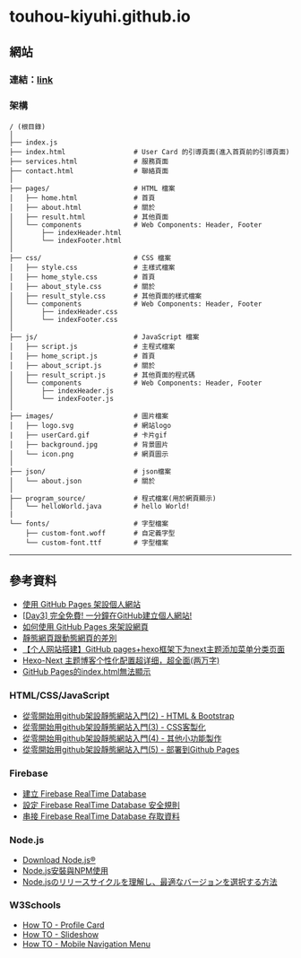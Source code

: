 # touhou-kiyuhi.github.io
## 網站
### 連結：[link](https://touhou-kiyuhi.github.io/)
### 架構
```
/ (根目錄)
│
├── index.js
├── index.html                 # User Card 的引導頁面(進入首頁前的引導頁面)
├── services.html              # 服務頁面
├── contact.html               # 聯絡頁面
│
├── pages/                     # HTML 檔案
│   ├── home.html              # 首頁
│   ├── about.html             # 關於
│   ├── result.html            # 其他頁面
│   └── components             # Web Components: Header, Footer
│       ├── indexHeader.html    
│       └── indexFooter.html  
│
├── css/                       # CSS 檔案
│   ├── style.css              # 主樣式檔案
│   ├── home_style.css         # 首頁
│   ├── about_style.css        # 關於
│   ├── result_style.css       # 其他頁面的樣式檔案
│   └── components             # Web Components: Header, Footer
│       ├── indexHeader.css    
│       └── indexFooter.css    
│
├── js/                        # JavaScript 檔案
│   ├── script.js              # 主程式檔案
│   ├── home_script.js         # 首頁
│   ├── about_script.js        # 關於
│   ├── result_script.js       # 其他頁面的程式碼
│   └── components             # Web Components: Header, Footer
│       ├── indexHeader.js    
│       └── indexFooter.js    
│
├── images/                    # 圖片檔案
│   ├── logo.svg               # 網站logo
|   ├── userCard.gif           # 卡片gif
│   ├── background.jpg         # 背景圖片
│   └── icon.png               # 網頁圖示
│
├── json/                      # json檔案
│   └── about.json             # 關於
│
├── program_source/            # 程式檔案(用於網頁顯示)
│   └── helloWorld.java        # hello World!
|
└── fonts/                     # 字型檔案
    ├── custom-font.woff       # 自定義字型
    └── custom-font.ttf        # 字型檔案
```
---
## 參考資料
* [使用 GitHub Pages 架設個人網站](https://hackmd.io/@flagmaker/BkvQphP65)
* [[Day3] 完全免費! 一分鐘在GitHub建立個人網站!](https://ithelp.ithome.com.tw/articles/10259505)
* [如何使用 GitHub Pages 來架設網頁](https://lawrencechuang760223.medium.com/%E5%A6%82%E4%BD%95%E4%BD%BF%E7%94%A8-github-pages-%E4%BE%86%E6%9E%B6%E8%A8%AD%E7%B6%B2%E9%A0%81-662a089f4e4)
* [靜態網頁跟動態網頁的差別](https://eugene87222.github.io/2017/10/07/20171007-build-own-website/)
* [【个人网站搭建】GitHub pages+hexo框架下为next主题添加菜单分类页面](https://blog.csdn.net/wangqingchuan92/article/details/111933517)
* [Hexo-Next 主题博客个性化配置超详细，超全面(两万字)](https://blog.csdn.net/as480133937/article/details/100138838)
* [GitHub Pages的index.html無法顯示](https://siongui.github.io/zh/2017/03/13/github-pages-index-html-not-working/)
### HTML/CSS/JavaScript
* [從零開始用github架設靜態網站入門(2) - HTML & Bootstrap](https://ithelp.ithome.com.tw/articles/10257535)
* [從零開始用github架設靜態網站入門(3) - CSS客製化](https://ithelp.ithome.com.tw/articles/10257578)
* [從零開始用github架設靜態網站入門(4) - 其他小功能製作](https://ithelp.ithome.com.tw/articles/10257581)
* [從零開始用github架設靜態網站入門(5) - 部署到Github Pages](https://ithelp.ithome.com.tw/articles/10257673)
### Firebase
* [建立 Firebase RealTime Database](https://steam.oxxostudio.tw/category/python/example/firebase-1.html)
* [設定 Firebase RealTime Database 安全規則](https://steam.oxxostudio.tw/category/python/example/firebase-2.html)
* [串接 Firebase RealTime Database 存取資料](https://steam.oxxostudio.tw/category/python/example/firebase-3.html)
### Node.js
* [Download Node.js®](https://nodejs.org/en/download/)
* [Node.js安裝與NPM使用](https://easonwang.gitbook.io/class)
* [Node.jsのリリースサイクルを理解し、最適なバージョンを選択する方法](https://dev.classmethod.jp/articles/nodejs-release-choice/)
### W3Schools
* [How TO - Profile Card](https://www.w3schools.com/howto/howto_css_profile_card.asp)
* [How TO - Slideshow](https://www.w3schools.com/howto/howto_js_slideshow.asp)
* [How TO - Mobile Navigation Menu](https://www.w3schools.com/howto/howto_js_mobile_navbar.asp)